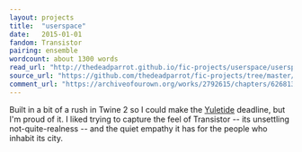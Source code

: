 ```yaml
---
layout: projects
title:  "userspace"
date:   2015-01-01
fandom: Transistor
pairing: ensemble
wordcount: about 1300 words
read_url: "http://thedeadparrot.github.io/fic-projects/userspace/userspace.html"
source_url: "https://github.com/thedeadparrot/fic-projects/tree/master/userspace"
comment_url: "https://archiveofourown.org/works/2792615/chapters/6268130"
---
```

Built in a bit of a rush in Twine 2 so I could make the [Yuletide](https://archiveofourown.org/collections/yuletide) deadline, but I'm proud of it. I liked trying to capture the feel of Transistor -- its unsettling not-quite-realness -- and the quiet empathy it has for the people who inhabit its city.
